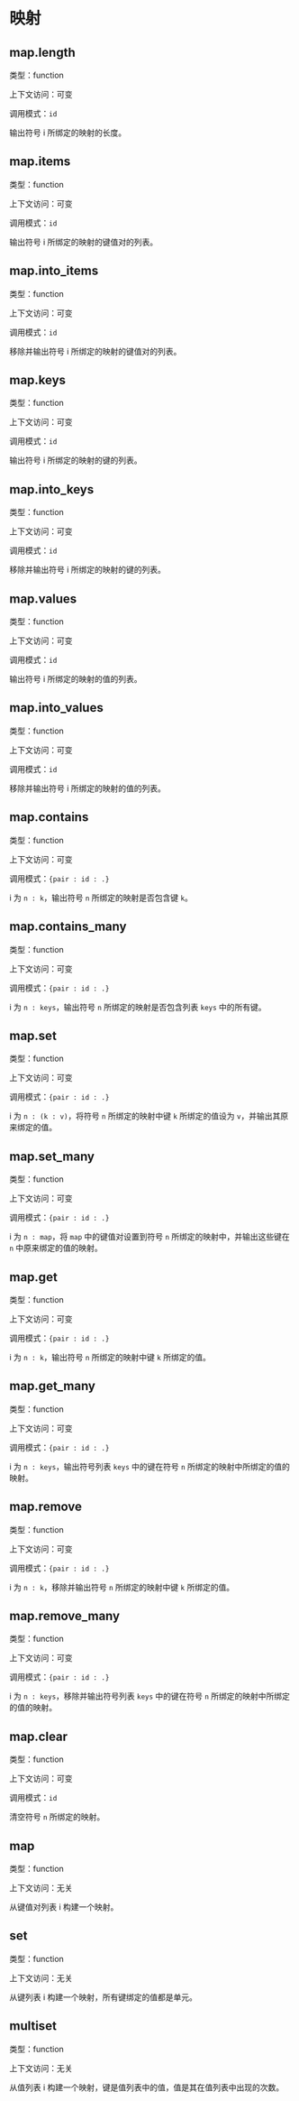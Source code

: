 # 映射

## map.length

类型：function

上下文访问：可变

调用模式：`id`

输出符号 i 所绑定的映射的长度。

## map.items

类型：function

上下文访问：可变

调用模式：`id`

输出符号 i 所绑定的映射的键值对的列表。

## map.into_items

类型：function

上下文访问：可变

调用模式：`id`

移除并输出符号 i 所绑定的映射的键值对的列表。

## map.keys

类型：function

上下文访问：可变

调用模式：`id`

输出符号 i 所绑定的映射的键的列表。

## map.into_keys

类型：function

上下文访问：可变

调用模式：`id`

移除并输出符号 i 所绑定的映射的键的列表。

## map.values

类型：function

上下文访问：可变

调用模式：`id`

输出符号 i 所绑定的映射的值的列表。

## map.into_values

类型：function

上下文访问：可变

调用模式：`id`

移除并输出符号 i 所绑定的映射的值的列表。

## map.contains

类型：function

上下文访问：可变

调用模式：`{pair : id : .}`

i 为 `n : k`，输出符号 `n` 所绑定的映射是否包含键 `k`。

## map.contains_many

类型：function

上下文访问：可变

调用模式：`{pair : id : .}`

i 为 `n : keys`，输出符号 `n` 所绑定的映射是否包含列表 `keys` 中的所有键。

## map.set

类型：function

上下文访问：可变

调用模式：`{pair : id : .}`

i 为 `n : (k : v)`，将符号 `n` 所绑定的映射中键 `k` 所绑定的值设为 `v`，并输出其原来绑定的值。

## map.set_many

类型：function

上下文访问：可变

调用模式：`{pair : id : .}`

i 为 `n : map`，将 `map` 中的键值对设置到符号 `n` 所绑定的映射中，并输出这些键在 `n` 中原来绑定的值的映射。

## map.get

类型：function

上下文访问：可变

调用模式：`{pair : id : .}`

i 为 `n : k`，输出符号 `n` 所绑定的映射中键 `k` 所绑定的值。

## map.get_many

类型：function

上下文访问：可变

调用模式：`{pair : id : .}`

i 为 `n : keys`，输出符号列表 `keys` 中的键在符号 `n` 所绑定的映射中所绑定的值的映射。

## map.remove

类型：function

上下文访问：可变

调用模式：`{pair : id : .}`

i 为 `n : k`，移除并输出符号 `n` 所绑定的映射中键 `k` 所绑定的值。

## map.remove_many

类型：function

上下文访问：可变

调用模式：`{pair : id : .}`

i 为 `n : keys`，移除并输出符号列表 `keys` 中的键在符号 `n` 所绑定的映射中所绑定的值的映射。

## map.clear

类型：function

上下文访问：可变

调用模式：`id`

清空符号 `n` 所绑定的映射。

## map

类型：function

上下文访问：无关

从键值对列表 i 构建一个映射。

## set

类型：function

上下文访问：无关

从键列表 i 构建一个映射，所有键绑定的值都是单元。

## multiset

类型：function

上下文访问：无关

从值列表 i 构建一个映射，键是值列表中的值，值是其在值列表中出现的次数。
